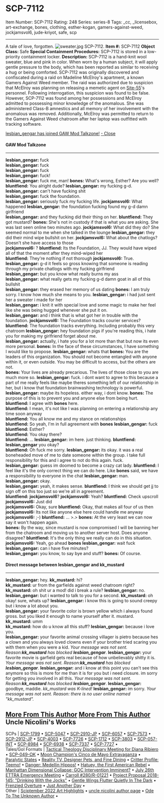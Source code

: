 # SCP-7112
Item Number: SCP-7112
Rating: 248
Series: series-8
Tags: _cc, _licensebox, art-exchange, bones, clothing, esther-kogan, gamers-against-weed, jockjamsvol6, jude-kriyot, safe, scp

---

A tale of love, forgotten.
![sweater.jpg](https://scp-wiki.wdfiles.com/local--files/scp-7112/sweater.jpg)
SCP-7112.
**Item #:** SCP-7112
**Object Class:** Safe
**Special Containment Procedures:** SCP-7112 is stored in a low-priority containment locker.
**Description:** SCP-7112 is a hand-knit wool sweater, blue and pink in color. When worn by a human subject, it will apply gentle pressure to the body, which has been reported as similar to receiving a hug or being comforted. SCP-7112 was originally discovered and confiscated during a raid on Madeline McElroy's apartment, a known Gamers Against Weed member.
The raid was authorized due to suspicion that McElroy was planning on releasing a memetic agent on [Site-55](/secure-facility-dossier-site-55)'s personnel. Following interrogation, this suspicion was found to be false. However, SCP-7112 was found among her possessions and McElroy admitted to possessing minor knowledge of the anomalous. She was administered Class-B amnestics and all memory of her involvement with the anomalous was removed. Additionally, McElroy was permitted to return to the Gamers Against Weed chatroom after her laptop was outfitted with tracking software.
  
  
  

[lesbian_gengar has joined GAW Mod Talkzone!](javascript:;)
[\- Close](javascript:;)
#### **GAW Mod Talkzone**
* * *
**lesbian_gengar:** fuck  
**lesbian_gengar:** fuck  
**lesbian_gengar:** fuck  
**lesbian_gengar:** fuck!  
**lesbian_gengar:** fuck me, man!
**bones:** What's wrong, Esther? Are you well?
**bluntfiend:** You alright dude?
**lesbian_gengar:** my fucking g-d.  
**lesbian_gengar:** can't have fucking shit  
**lesbian_gengar:** fuck the foundation.  
**lesbian_gengar:** seriously fuck my fucking life.
**jockjamsvol6:** What happened
**lesbian_gengar:** the foundation fucking found my g-d damn girlfriend  
**lesbian_gengar:** and they fucking did their thing on her.
**bluntfiend:** They got mustard?
**bones:** She's not in custody if that is what you are asking. She was last seen online two minutes ago.
**jockjamsvol6:** What did they do? She seemed normal to me when she talked in the lounge
**lesbian_gengar:** they did their mind wipe bullshit on her.
**jockjamsvol6:** What about the chatlogs? Doesn't she have access to those  
**jockjamsvol6:** ?
**bluntfiend:** Its the Foundation, JJ. They would have wiped all of that the moment after they mind-wiped her  
**bluntfiend:** They're nothing if not thorough
**jockjamsvol6:** True.
**lesbian_gengar:** g-d it feels so gross knowing that someone is reading through my private chatlogs with my fucking girlfriend  
**lesbian_gengar:** but you know what really burns my ass  
**lesbian_gengar:** what really gets my fucking g-d damn goat in all of this bullshit  
**lesbian_gengar:** they erased her memory of us dating
**bones:** I am truly sorry. I know how much she means to you.
**lesbian_gengar:** i had just sent her a sweater i made for her  
**lesbian_gengar:** i knit it with special love and some magic to make her feel like she was being hugged whenever she put it on.  
**lesbian_gengar:** and i think that is what got her in trouble with the foundation.
**jockjamsvol6:** The Foundation tracks courier services?
**bluntfiend:** The foundation tracks everything. Including probably this very chatroom
**lesbian_gengar:** hey foundation pigs if you're reading this, i hate you for making my girlfriend forget about me.  
**lesbian_gengar:** actually, i hate you for a lot more than that but now its even more personal.
**bones:** In the face of these circumstances, I have something I would like to propose.
**lesbian_gengar:** whats that
**bones:** You are the leaders of this organization. You should not become entangled with anyone within it, or even outside. You may be difficult to access, but the others are not.  
**bones:** Your lives are already precarious. The lives of those close to you are much more so.
**lesbian_gengar:** fuck. i dont want to agree to this because a part of me really feels like maybe theres something left of our relationship in her, but i know that foundation brainwashing technology is powerful.  
**lesbian_gengar:** maybe its hopeless. either way, i dont know.
**bones:** The purpose of this is to prevent you and anyone else from being hurt.
**bluntfiend:** I agree with **bones** here.  
**bluntfiend:** I mean, it's not like I was planning on entering a relationship any time soon anyway  
**bluntfiend:** You all know me and my stance on relationships  
**bluntfiend:** So yeah, I'm in full agreement with **bones**
**lesbian_gengar:** fuck
**bluntfiend:** Esther?  
**bluntfiend:** You okay there?  
**bluntfiend:** …
**lesbian_gengar:** im here. just thinking.
**bluntfiend:** **lesbian_gengar** you okay?  
**bluntfiend:** Oh fuck me sorry.
**lesbian_gengar:** its okay. it was a real boneheaded move of me to date someone within the group. i take full responsibility for this and i agree to not do this again. fuck.  
**lesbian_gengar:** guess im doomed to become a crazy cat lady.
**bluntfiend:** I feel like it's the only correct thing we can do here. Like **bones** said, we have a responsibility to everyone in the chat
**lesbian_gengar:** man.  
**lesbian_gengar:** okay.  
**lesbian_gengar:** yeah, it makes sense.
**bluntfiend:** I think we should get jj to sign off on this too just so we're all in agreement.  
**bluntfiend:** **jockjamsvol6**?
**jockjamsvol6:** Yeah?
**bluntfiend:** Check upscroll
**jockjamsvol6:** Just did  
**jockjamsvol6:** Okay, sure
**bluntfiend:** Okay, that makes all four of us then
**jockjamsvol6:** Its not like anyone else here could handle me anyway  
**jockjamsvol6:** ;-)
**bluntfiend:** … >.>
**bones:** At the very least we can now say it won't happen again.  
**bones:** By the way, since mustard is now compromised I will be banning her from the chatroom and moving us to another server host. Does anyone disagree?
**bluntfiend:** It's the only thing we really can do in this situation.
**jockjamsvol6:** Yeah, go ahead **bones**
**lesbian_gengar:** wait fuck  
**lesbian_gengar:** can i have five minutes?  
**lesbian_gengar:** you know, to say bye and stuff?
**bones:** Of course.
  
  

#### **Direct message between lesbian_gengar and kk_mustard**
* * *
**lesbian_gengar:** hey.
**kk_mustard:** hi?  
**kk_mustard:** ur from the garfields against weed chatroom right?  
**kk_mustard:** oh shit ur a mod! did i break a rule?
**lesbian_gengar:** no.  
**lesbian_gengar:** but i wanted to talk to you for a second.
**kk_mustard:** oh okay! sure, whats up?
**lesbian_gengar:** i know this is going to sound creepy but i know a lot about you.  
**lesbian_gengar:** your favorite color is brown yellow which i always found gross. but you liked it enough to name yourself after it. mustard.
**kk_mustard:** umm  
**kk_mustard:** how do u know all this stuff?
**lesbian_gengar:** because i love you.  
**lesbian_gengar:** your favorite animal crossing villager is pietro because hes a clown and you always loved clowns even if your brother tried scaring you with them when you were a kid.
_Your message was not sent. Reason:**kk_mustard** has blocked **lesbian_gengar**_.
**lesbian_gengar:** your favorite movie is garfield gets real because of how unbelievably shitty it is.
_Your message was not sent. Reason:**kk_mustard** has blocked **lesbian_gengar**_.
**lesbian_gengar:** and i know at this point you can't see this anymore so this is more for me than it is for you but i need closure. im sorry for getting you involved in all this.
_Your message was not sent. Reason:**kk_mustard** has blocked **lesbian_gengar**_.
**lesbian_gengar:** goodbye, maddie.
_kk_mustard was K-lined!_
**lesbian_gengar:** im sorry.
_Your message was not sent. Reason: there is no user online named "kk_mustard"._
  
  
  
  
  

  
  

[More From This Author](javascript:;)
[More From This Author](javascript:;)
Uncle Nicolini's Works  
---  
SCPs |  [SCP-1799](/scp-1799) • [SCP-5047](/scp-5047) • [SCP-2910-JP](/scp-2910-jp) • [SCP-6057](/scp-6057) • [SCP-7573](/scp-7573) • [SCP-2912-JP](/scp-2912-jp) • [SCP-4003](/scp-4003) • [SCP-7726](/scp-7726) • [SCP-1712](/scp-1712) • [SCP-3803](/scp-3803) • [SCP-057-INT](/scp-057-int) • [SCP-8984](/scp-8984) • [SCP-6938](/scp-6938) • [SCP-7337](/scp-7337) • [SCP-7727](/scp-7727) •  
Tales/GoI Formats |  [Tactical Theology Disciplinary Meeting for Diana Ribiero](/tactical-theology-disciplinary-meeting-diana-ribiero) • [SCP-049-ΩK](/omega-k-049) • [Moon Champion's Cinco de Mayo Extravaganza](/moon-champion-s-cinco-de-mayo-extravaganza) • [Paralytic States](/paralytic-states) • [Reality TV, Designer Pets, and Fine Dining](/reality-tv-designer-pets-and-fine-dining) • [Critter Profile: Teemo!](/critter-profile-teemo) • [Danger: Medellin Hippos!](/peligro-hipopotamos-de-medellin) • [Hatuey, the First American Rebel](/hatuey) • [Manhattan Dimensional Collapse; GOC Intervention Imminent?](/koigarezaki-news-911-1998-ver) • [July 26th ETTRA Emergency Meeting](/error-404-database-not-found) • [Carroll #280/R-01221](/chicago-factory) • [Project Proposal 2018-145: "Drinking With the Jocks"](/project-proposal-2018-145) • [Gentle Wings Flutter Quietly In The Dark](/gentle-wings-flutter-quietly-in-the-dark) • [Frenzied Overture](/september-eleven-prequel) • [Just Another Day](/just-another-day) •  
Other |  [Sciptember 2022 Art Highlights](/sciptember-2022-art) • [uncle nicolini author page](/uncle-nicolini-author-page) • [Ode To The Unknown Author](/ode-to-the-unknown-author) •